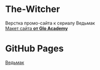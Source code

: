 # The-Witcher
Верстка промо-сайта к сериалу Ведьмак <br>
<a href="https://www.figma.com/file/uCIUq1dd0sTjSFA882kqpA/The-Witcher?node-id=0%3A1">Макет сайта </a> <a href="https://vk.com/glo_academy"><strong>от Glo Academy</strong></a> 
<br>


# GitHub Pages
<a href="https://ileods.github.io/The-Witcher/">Ведьмак</a>

